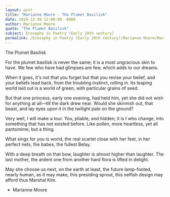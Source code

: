 ```yaml
---
layout: post
title: "Marianne Moore - The Plumet Basilisk"
date: 2024-12-30 12:00:00 -0000
author: Marianne Moore
quote: "The Plumet Basilisk"
subject: Ecosophy in Poetry (Early 20th century)
permalink: /Ecosophy in Poetry (Early 20th century)/Marianne Moore/Marianne Moore - The Plumet Basilisk
---
```


The Plumet Basilisk

For the plumet basilisk
is never the same;
it is a most ungracious skin to have.
We few who have had glimpses
are few,
which adds to our dreams.

When it goes, it's not that you forget
but that you revise your belief,
and your beliefs lead back,
from the troubling instinct, rolling in.
Its leaping world laid out
is a world of green,
with particular grains of seed.

But that one princess,
early one evening,
had held him,
yet she did not wish for anything
at all—till the dark drew near.
Would she skirmish out,
that beast,
and lay eyes upon it
in the twilight pale on the ground?

Very well, I will make a tour.
You, pliable, and hidden;
it is I who change,
into something that has not existed before.
Like pollen, more heartless,
yet all pantomime,
but a thing.

What sings for you is world,
the real scarlet close with her feet,
in her perfect nets,
the babes,
the fullest Belay.

With a deep breath on that bow,
laughter is almost higher than laughter.
The last mother, the ardent one
from another hard flora
is lifted in delight.

May she choose us next,
on the earth at least,
the future lamp-footed, nearly human,
as it may make,
this presiding sprout,
this selfish design
may afford thus Marshal Kim.

- Marianne Moore
